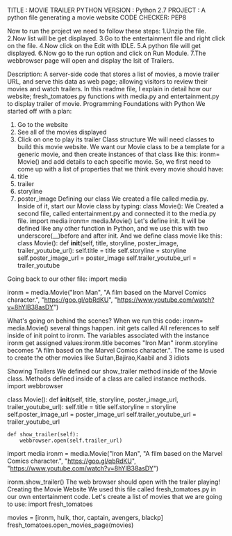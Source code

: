 TITLE : MOVIE TRAILER
PYTHON VERSION : Python 2.7
PROJECT : A python file generating a movie website
CODE CHECKER: PEP8

Now to run the project we need to follow these steps:
1.Unzip the file.
2.Now list will be get displayed.
3.Go to the entertainment file and right click on the file.
4.Now click on the Edit with IDLE.
5.A python file will get displayed.
6.Now go to the run option and click on Run Module.
7.The webbrowser page will open and display the lsit of Trailers. 

Description: A server-side code that stores a list of movies, a movie trailer URL, and serve this data as web page; allowing visitors to review their movies and watch trailers.
In this readme file, I explain in detail how our website; fresh_tomatoes.py functions with media.py and entertainment.py to display trailer of movie.
Programming Foundations with Python
We started off with a plan:
1.	Go to the website
2.	See all of the movies displayed
3.	Click on one to play its trailer
Class structure
We will need classes to build this movie website. We want our Movie class to be a template for a generic movie, and then create instances of that class like this:
ironm= Movie()
and add details to each specific movie. So, we first need to come up with a list of properties that we think every movie should have:
1.	title
2.	trailer
3.	storyline
4.	poster_image
Defining our class
We created a file called media.py. Inside of it, start our Movie class by typing:
class Movie():
We Created a second file, called entertainment.py and connected it to the media.py file.
import media
ironm= media.Movie()
Let's define init. It will be defined like any other function in Python, and we use this with two underscore(__)before and after init.
And we define class movie like this:
class Movie():
    def __init__(self, title, storyline, poster_image, trailer_youtube_url):
        self.title = title
        self.storyline = storyline
        self.poster_image_url = poster_image
        self.trailer_youtube_url = trailer_youtube

Going back to our other file:
import media

ironm = media.Movie("Iron Man",
                    "A film based on the Marvel Comics character.",
                    "https://goo.gl/qbRdKU",
                    "https://www.youtube.com/watch?v=8hYlB38asDY")

What's going on behind the scenes?
When we run this code:
ironm= media.Movie() several things happen.
init gets called All references to self inside of init point to ironm. The variables associated with the instance ironm get assigned values:ironm.title becomes "Iron Man" ironm.storyline becomes "A film based on the Marvel Comics character.".
The same is used to create the other movies like Sultan,Bajirao,Kaabil and 3 idiots

Showing Trailers
We defined our show_trailer method inside of the Movie class. Methods defined inside of a class are called instance methods.
import webbrowser

class Movie():
    def __init__(self, title, storyline, poster_image_url, trailer_youtube_url):
        self.title = title
        self.storyline = storyline
        self.poster_image_url = poster_image_url
        self.trailer_youtube_url = trailer_youtube_url

    def show_trailer(self):
        webbrowser.open(self.trailer_url)
import media
ironm = media.Movie("Iron Man",
                    "A film based on the Marvel Comics character.",
                    "https://goo.gl/qbRdKU",
                    "https://www.youtube.com/watch?v=8hYlB38asDY")


ironm.show_trailer()
The web browser should open with the trailer playing!
Creating the Movie Website
We used this file called fresh_tomatoes.py in our own entertainment code. Let's create a list of movies that we are going to use:
import fresh_tomatoes

movies = [ironm, hulk, thor, captain, avengers, blackp]
fresh_tomatoes.open_movies_page(movies)

